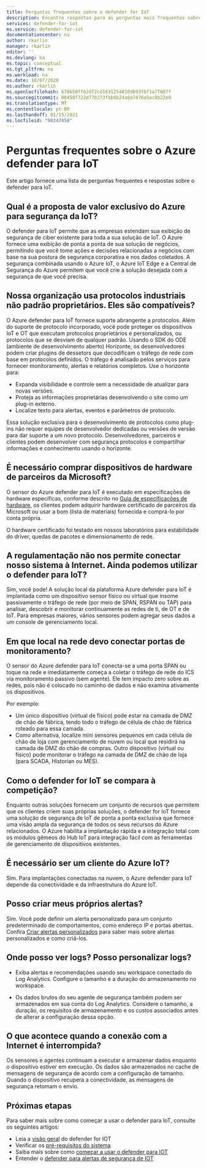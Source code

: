 ```yaml
---
title: Perguntas frequentes sobre o defender for IoT
description: Encontre respostas para as perguntas mais frequentes sobre os recursos e o serviço do Azure defender para IoT.
services: defender-for-iot
ms.service: defender-for-iot
documentationcenter: na
author: rkarlin
manager: rkarlin
editor: ''
ms.devlang: na
ms.topic: conceptual
ms.tgt_pltfrm: na
ms.workload: na
ms.date: 10/07/2020
ms.author: rkarlin
ms.openlocfilehash: 678b50ffb2df2cd16312548109b93f6f1a7f08ff
ms.sourcegitcommit: 08458f722d77b273fbb6b24a0a7476a5ac8b22e0
ms.translationtype: MT
ms.contentlocale: pt-BR
ms.lasthandoff: 01/15/2021
ms.locfileid: "98247458"
---
```

# <a name="azure-defender-for-iot-frequently-asked-questions"></a>Perguntas frequentes sobre o Azure defender para IoT

Este artigo fornece uma lista de perguntas frequentes e respostas sobre o defender para IoT.

## <a name="what-is-azures-unique-value-proposition-for-iot-security"></a>Qual é a proposta de valor exclusivo do Azure para segurança da IoT?

O defender para IoT permite que as empresas estendam sua exibição de segurança de ciber existente para toda a sua solução de IoT. O Azure fornece uma exibição de ponta a ponta de sua solução de negócios, permitindo que você tome ações e decisões relacionadas a negócios com base na sua postura de segurança corporativa e nos dados coletados. A segurança combinada usando o Azure IoT, o Azure IoT Edge e a Central de Segurança do Azure permitem que você crie a solução desejada com a segurança de que você precisa.

## <a name="our-organization-uses-proprietary-non-standard-industrial-protocols-are-they-supported"></a>Nossa organização usa protocolos industriais não padrão proprietários. Eles são compatíveis? 

O Azure defender para IoT fornece suporte abrangente a protocolos. Além do suporte de protocolo incorporado, você pode proteger os dispositivos IoT e OT que executam protocolos proprietários e personalizados, ou protocolos que se desviam de qualquer padrão. Usando o SDK do ODE (ambiente de desenvolvimento aberto) Horizonte, os desenvolvedores podem criar plugins de dessetors que decodificam o tráfego de rede com base em protocolos definidos. O tráfego é analisado pelos serviços para fornecer monitoramento, alertas e relatórios completos. Use o horizonte para:
- Expanda visibilidade e controle sem a necessidade de atualizar para novas versões.
- Proteja as informações proprietárias desenvolvendo o site como um plug-in externo. 
- Localize texto para alertas, eventos e parâmetros de protocolo.

Essa solução exclusiva para o desenvolvimento de protocolos como plug-ins não requer equipes de desenvolvedor dedicadas ou versões de versão para dar suporte a um novo protocolo. Desenvolvedores, parceiros e clientes podem desenvolver com segurança protocolos e compartilhar informações e conhecimento usando o horizonte. 

## <a name="do-i-have-to-purchase-hardware-appliances-from-microsoft-partners"></a>É necessário comprar dispositivos de hardware de parceiros da Microsoft?
O sensor do Azure defender para IoT é executado em especificações de hardware específicas, conforme descrito no [Guia de especificações de hardware](./how-to-identify-required-appliances.md), os clientes podem adquirir hardware certificado de parceiros da Microsoft ou usar a bom (lista de materiais) fornecida e comprá-lo por conta própria. 

O hardware certificado foi testado em nossos laboratórios para estabilidade do driver, quedas de pacotes e dimensionamento de rede.


## <a name="regulation-does-not-allow-us-to-connect-our-system-to-the-internet-can-we-still-utilize-defender-for-iot"></a>A regulamentação não nos permite conectar nosso sistema à Internet. Ainda podemos utilizar o defender para IoT?

Sim, você pode! A solução local da plataforma Azure defender para IoT é implantada como um dispositivo sensor físico ou virtual que insome passivamente o tráfego de rede (por meio de SPAN, RSPAN ou TAP) para analisar, descobrir e monitorar continuamente as redes de ti, de OT e de IoT. Para empresas maiores, vários sensores podem agregar seus dados a um console de gerenciamento local.

## <a name="where-in-the-network-should-i-connect-monitoring-ports"></a>Em que local na rede devo conectar portas de monitoramento?

O sensor do Azure defender para IoT conecta-se a uma porta SPAN ou toque na rede e imediatamente começa a coletar o tráfego de rede do ICS via monitoramento passivo (sem agente). Ele tem impacto zero sobre as redes, pois não é colocado no caminho de dados e não examina ativamente os dispositivos.

Por exemplo:
- Um único dispositivo (virtual de físico) pode estar na camada de DMZ de chão de fábrica, tendo todo o tráfego de célula de chão de fábrica roteado para essa camada.
- Como alternativa, localize mini sensores pequenos em cada célula de chão de loja com gerenciamento de nuvem ou local que residirá na camada de DMZ do chão de compras. Outro dispositivo (virtual ou físico) pode monitorar o tráfego na camada de DMZ de chão de loja (para SCADA, Historian ou MES).

## <a name="how-does-defender-for-iot-compare-to-the-competition"></a>Como o defender for IoT se compara à competição?

Enquanto outras soluções fornecem um conjunto de recursos que permitem que os clientes criem suas próprias soluções, o defender for IoT fornece uma solução de segurança de IoT de ponta a ponta exclusiva que fornece uma visão ampla da segurança de todos os seus recursos do Azure relacionados. O Azure habilita a implantação rápida e a integração total com os módulos gêmeos do Hub IoT para integração fácil com as ferramentas de gerenciamento de dispositivos existentes.


## <a name="do-i-have-to-be-an-azure-iot-customer"></a>É necessário ser um cliente do Azure IoT?

Sim. Para implantações conectadas na nuvem, o Azure defender para IoT depende da conectividade e da infraestrutura do Azure IoT.
## <a name="can-i-create-my-own-alerts"></a>Posso criar meus próprios alertas?

Sim. Você pode definir um alerta personalizado para um conjunto predeterminado de comportamentos, como endereço IP e portas abertas. Confira [Criar alertas personalizados](quickstart-create-custom-alerts.md) para saber mais sobre alertas personalizados e como criá-los.

## <a name="where-can-i-see-logs-can-i-customize-logs"></a>Onde posso ver logs? Posso personalizar logs?

- Exiba alertas e recomendações usando seu workspace conectado do Log Analytics. Configure o tamanho e a duração do armazenamento no workspace.

- Os dados brutos do seu agente de segurança também podem ser armazenados em sua conta do Log Analytics. Considere o tamanho, a duração, os requisitos de armazenamento e os custos associados antes de alterar a configuração dessa opção.



## <a name="what-happens-when-the-internet-connection-stops-working"></a>O que acontece quando a conexão com a Internet é interrompida?

Os sensores e agentes continuam a executar e armazenar dados enquanto o dispositivo estiver em execução. Os dados são armazenados no cache de mensagens de segurança de acordo com a configuração de tamanho. Quando o dispositivo recupera a conectividade, as mensagens de segurança retomam o envio.

## <a name="next-steps"></a>Próximas etapas

Para saber mais sobre como começar a usar o defender para IoT, consulte os seguintes artigos:

- Leia a [visão geral](overview.md) do defender for IOT
- Verificar os [pré-requisitos do sistema](quickstart-system-prerequisites.md)
- Saiba mais sobre como [começar a usar o defender para IOT](getting-started.md)
- Entender o [defender para alertas de segurança de IOT](concept-security-alerts.md)